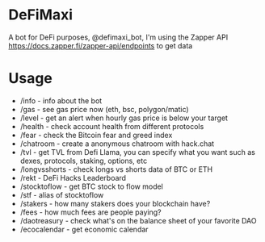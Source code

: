 # DeFiMaxi
A bot for DeFi purposes, @defimaxi_bot, I'm using the Zapper API https://docs.zapper.fi/zapper-api/endpoints to get data

# Usage
- /info - info about the bot
- /gas - see gas price now (eth, bsc, polygon/matic)
- /level - get an alert when hourly gas price is below your target
- /health - check account health from different protocols
- /fear - check the Bitcoin fear and greed index
- /chatroom - create a anonymous chatroom with hack.chat
- /tvl - get TVL from Defi Llama, you can specify what you want such as dexes, protocols, staking, options, etc
- /longvsshorts - check longs vs shorts data of BTC or ETH
- /rekt - DeFi Hacks Leaderboard
- /stocktoflow - get BTC stock to flow model 
- /stf - alias of stocktoflow
- /stakers - how many stakers does your blockchain have?
- /fees - how much fees are people paying?
- /daotreasury - check what's on the balance sheet of your favorite DAO
- /ecocalendar - get economic calendar